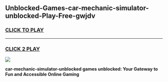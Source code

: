 
## Unblocked-Games-car-mechanic-simulator-unblocked-Play-Free-gwjdv
<h3>
<a href="https://premium76.site?title=car-mechanic-simulator-unblocked&ref=23A">CLICK TO PLAY</a></h3>
<hr>

<h3>
<a href="https://premium76.site?title=car-mechanic-simulator-unblocked&ref=23A">CLICK 2 PLAY</a>
  
</h3>

<a href="https://premium76.site?title=car-mechanic-simulator-unblocked&ref=23A"><img src="https://clearcache.store/games.png"></a>


**car-mechanic-simulator-unblocked games unblocked: Your Gateway to Fun and Accessible Online Gaming**
